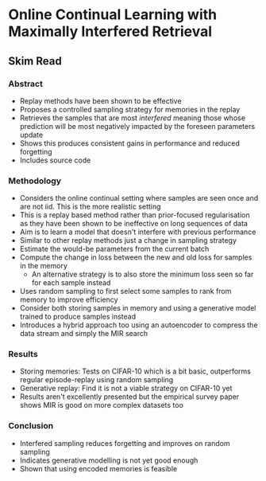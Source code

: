 # Online Continual Learning with Maximally Interfered Retrieval
## Skim Read
### Abstract
- Replay methods have been shown to be effective
- Proposes a controlled sampling strategy for memories in the replay
- Retrieves the samples that are most *interfered* meaning those whose prediction will be most negatively impacted by the foreseen parameters update
- Shows this produces consistent gains in performance and reduced forgetting
- Includes source code

### Methodology
- Considers the online continual setting where samples are seen once and are not iid. This is the more realistic setting
- This is a replay based method rather than prior-focused regularisation as they have been shown to be ineffective on long sequences of data
- Aim is to learn a model that doesn't interfere with previous performance
- Similar to other replay methods just a change in sampling strategy
- Estimate the would-be parameters from the current batch
- Compute the change in loss between the new and old loss for samples in the memory
	- An alternative strategy is to also store the minimum loss seen so far for each sample instead
- Uses random sampling to first select some samples to rank from memory to improve efficiency
- Consider both storing samples in memory and using a generative model trained to produce samples instead
- Introduces a hybrid approach too using an autoencoder to compress the data stream and simply the MIR search

### Results
- Storing memories: Tests on CIFAR-10 which is a bit basic, outperforms regular episode-replay using random sampling
- Generative replay: Find it is not a viable strategy on CIFAR-10 yet
- Results aren't excellently presented but the empirical survey paper shows MIR is good on more complex datasets too

### Conclusion
- Interfered sampling reduces forgetting and improves on random sampling
- Indicates generative modelling is not yet good enough
- Shown that using encoded memories is feasible 

